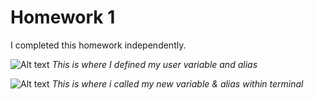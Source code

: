 # Homework 1

I completed this homework independently.


![Alt text](PUI2018_cb4184/HW1_cb4184/bashrc.PNG "Title")
*This is where I defined my user variable and alias*

![Alt text](PUI2018_cb4184/HW1_cb4184/threecommands.png "Title")
*This is where i called my new variable & alias within terminal*
